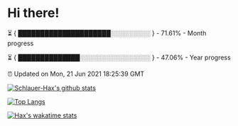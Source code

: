 # Hi there!

⏳ { █████████████████████░░░░░░░░░ } - 71.61% - Month progress

⏳ { ██████████████░░░░░░░░░░░░░░░░ } - 47.06% - Year progress

⏰ Updated on Mon, 21 Jun 2021 18:25:39 GMT


[![Schlauer-Hax's github stats](https://github-readme-stats.vercel.app/api?username=Schlauer-Hax&show_icons=true&theme=dark&count_private=true)](https://github.com/Schlauer-Hax)


[![Top Langs](https://github-readme-stats.vercel.app/api/top-langs/?username=Schlauer-Hax&layout=compact&theme=dark)](https://github.com/Schlauer-Hax?tab=repositories)


[![Hax's wakatime stats](https://github-readme-stats.vercel.app/api/wakatime?username=Hax&theme=dark)](https://wakatime.com/@Hax)

